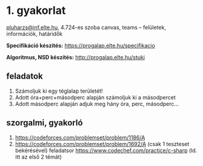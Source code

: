 # 1. gyakorlat
pluharzs@inf.elte.hu, 4.724-es szoba
canvas, teams – felületek, információk, határidők

**Specifikáció készítés:** https://progalap.elte.hu/specifikacio 

**Algoritmus, NSD készítés:** http://progalap.elte.hu/stuki

## feladatok
1. Számoljuk ki egy téglalap területét!
2. Adott óra+perc+másodperc alapján számoljuk ki a másodpercet
3. Adott másodperc alapján adjuk meg hány óra, perc, másodperc...

## szorgalmi, gyakorló
1. https://codeforces.com/problemset/problem/1186/A
2. https://codeforces.com/problemset/problem/1692/A (csak 1 teszteset bekérésével)
feladatsor https://www.codechef.com/practice/c-sharp (ld. itt az első 2 témát)
